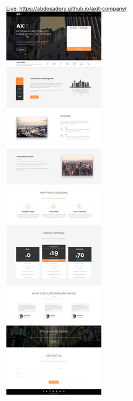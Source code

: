 Live: https://abdosadory.github.io/axit-company/
<img alt="website Screenshot" src="./screenshot.png"  />
